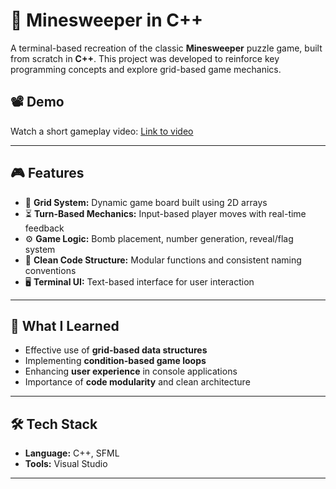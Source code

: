 # 🧨 Minesweeper in C++

A terminal-based recreation of the classic **Minesweeper** puzzle game, built from scratch in **C++**. This project was developed to reinforce key programming concepts and explore grid-based game mechanics.

## 📽️ Demo
Watch a short gameplay video: [Link to video](https://github.com/user-attachments/assets/2e096223-393f-4c4b-a869-27722d4c60e7)

---

## 🎮 Features

- 🔲 **Grid System:** Dynamic game board built using 2D arrays  
- ⏳ **Turn-Based Mechanics:** Input-based player moves with real-time feedback  
- ⚙️ **Game Logic:** Bomb placement, number generation, reveal/flag system  
- 🧼 **Clean Code Structure:** Modular functions and consistent naming conventions  
- 🖥️ **Terminal UI:** Text-based interface for user interaction

---

## 🧠 What I Learned

- Effective use of **grid-based data structures**
- Implementing **condition-based game loops**
- Enhancing **user experience** in console applications
- Importance of **code modularity** and clean architecture

---

## 🛠️ Tech Stack

- **Language:** C++, SFML
- **Tools:** Visual Studio

---


